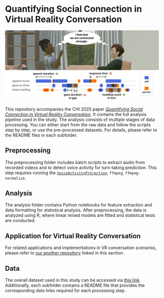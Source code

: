 # Quantifying Social Connection in Virtual Reality Conversation

![overview](teaser.png)

This repository accompanies the CHI 2025 paper [*Quantifying Social Connection in Virtual Reality Conversation*](https://doi.org/10.1145/3706598.3713674). It contains the full analysis pipeline used in the study. The analysis consists of multiple stages of data processing. You can either start from the raw data and follow the scripts step by step, or use the pre-processed datasets. For details, please refer to the README files in each subfolder.

## Preprocessing
The preprocessing folder includes batch scripts to extract audio from recorded videos and to detect voice activity for turn-taking prediction. This step requires running the [`VoiceActivityProjection`](https://github.com/ErikEkstedt/VoiceActivityProjection), `ffmpeg`, `ffmpeg-normalize`.

## Analysis
The analysis folder contains Python notebooks for feature extraction and data formatting for statistical analysis. After preprocessing, the data is analyzed using R, where linear mixed models are fitted and statistical tests are conducted.

## Application for Virtual Reality Conversation
For related applications and implementations in VR conversation scenarios, please refer to [our another repository](https://github.com/hynchl/vr-conversation) linked in this section.

## Data
The overall dataset used in this study can be accessed via [this link](https://www.dropbox.com/scl/fo/g5uri63z2j1n1of6biy55/AGPktcINNe8Ijrdq0c236_4?rlkey=gh3i67fol6e9mfthz2xjni9m3&st=elwb6cmk&dl=0). Additionally, each subfolder contains a README file that provides the corresponding data links required for each processing step.